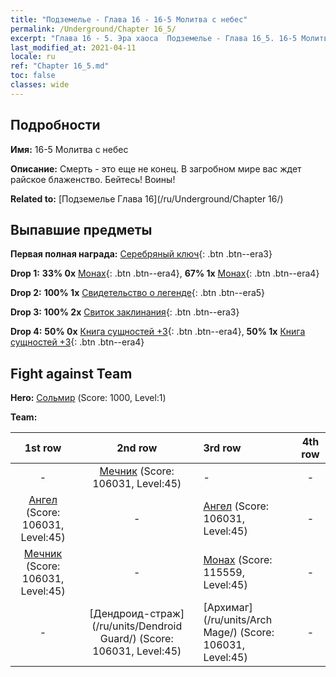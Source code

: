 ```yaml
---
title: "Подземелье - Глава 16 - 16-5 Молитва с небес"
permalink: /Underground/Chapter 16_5/
excerpt: "Глава 16 - 5. Эра хаоса  Подземелье - Глава 16_5. 16-5 Молитва с небес"
last_modified_at: 2021-04-11
locale: ru
ref: "Chapter 16_5.md"
toc: false
classes: wide
---
```


## Подробности

 **Имя:** 16-5 Молитва с небес

 **Описание:** Смерть - это еще не конец. В загробном мире вас ждет райское блаженство. Бейтесь! Воины!

 **Related to:** [Подземелье Глава 16](/ru/Underground/Chapter 16/)

## Выпавшие предметы

 **Первая полная награда:** [Серебряный ключ](/ru/Items/con_693/){: .btn .btn--era3}

 **Drop 1:** **33% 0x** [Монах](/ru/Items/unt_194/){: .btn .btn--era4}, **67% 1x** [Монах](/ru/Items/unt_194/){: .btn .btn--era4}

 **Drop 2:** **100% 1x** [Свидетельство о легенде](/ru/Items/mat_67/){: .btn .btn--era5}

 **Drop 3:** **100% 2x** [Свиток заклинания](/ru/Items/con_694/){: .btn .btn--era3}

 **Drop 4:** **50% 0x** [Книга сущностей +3](/ru/Items/mat_60/){: .btn .btn--era4}, **50% 1x** [Книга сущностей +3](/ru/Items/mat_60/){: .btn .btn--era4}


## Fight against Team
 **Hero:** [Сольмир](/ru/heroes/Solmyr/) (Score: 1000, Level:1)

 **Team:**


  | 1st row | 2nd row | 3rd row | 4th row |
  |:----:|:----:|:----|:----:|
  | - | [Мечник](/ru/units/Swordsman/) (Score: 106031, Level:45)  | - | - |
  | [Ангел](/ru/units/Angel/) (Score: 106031, Level:45)  | - | [Ангел](/ru/units/Angel/) (Score: 106031, Level:45)  | - |
  | [Мечник](/ru/units/Swordsman/) (Score: 106031, Level:45)  | - | [Монах](/ru/units/Monk/) (Score: 115559, Level:45)  | - |
  | - | [Дендроид-страж](/ru/units/Dendroid Guard/) (Score: 106031, Level:45)  | [Архимаг](/ru/units/Arch Mage/) (Score: 106031, Level:45)  | - |


